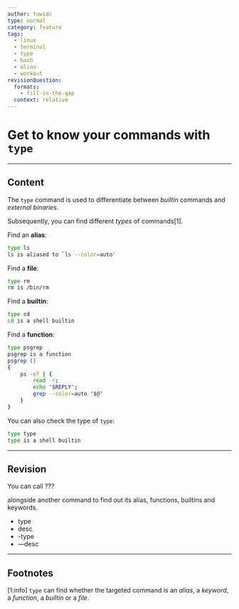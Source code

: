 ```yaml
---
author: tuwidc
type: normal
category: feature
tags:
  - linux
  - terminal
  - type
  - bash
  - alias
  - workout
revisionQuestion:
  formats:
    - fill-in-the-gap
  context: relative
---
```


# Get to know your commands with `type`


---

## Content

The `type` command is used to differentiate between *builtin* commands and *external binaries*.

Subsequently, you can find different *types* of commands[1].

Find an **alias**:

```bash
type ls
ls is aliased to `ls --color=auto'
```

Find a **file**:

```bash
type rm
rm is /bin/rm
```

Find a **builtin**:

```bash
type cd
cd is a shell builtin
```

Find a **function**:

```bash
type psgrep
psgrep is a function
psgrep () 
{ 
    ps -ef | { 
        read -r;
        echo "$REPLY";
        grep --color=auto "$@"
    }
}
```

You can also check the type of `type`:

```bash
type type
type is a shell builtin
```


---

## Revision

You can call ??? 

alongside another command to find out its alias, functions, builtins and keywords.

- type
- desc
- -type
- —desc


---

## Footnotes

[1:info]
`type` can find whether the targeted command is an *alias*, a *keyword*, a *function*, a *builtin* or a *file*.
